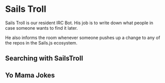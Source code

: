 # Sails Troll
Sails Troll is our resident IRC Bot.  His job is to write down what people in case someone wants to find it later.  

He also informs the room whenever someone pushes up a change to any of the repos in the Sails.js ecosystem.  

## Searching with SailsTroll

## Yo Mama Jokes

<docmeta name="uniqueID" value="sailsTroll115373">
<docmeta name="displayName" value="Sails Troll">
